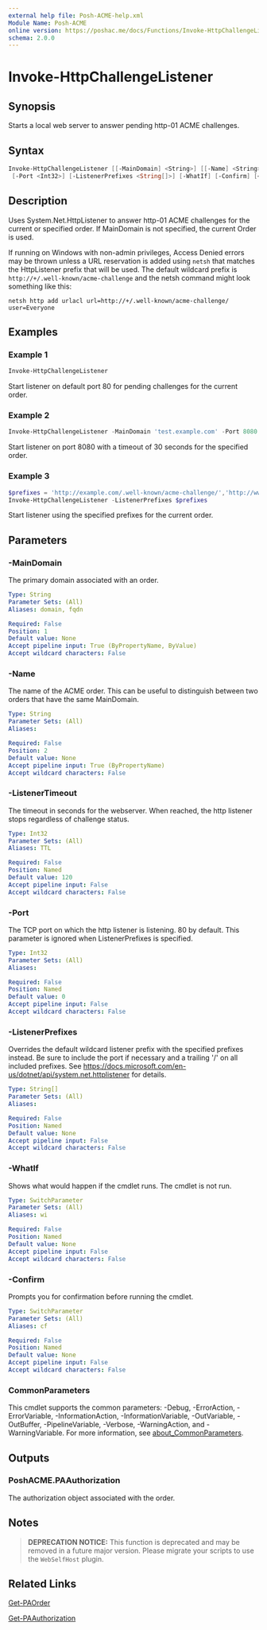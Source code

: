 ```yaml
---
external help file: Posh-ACME-help.xml
Module Name: Posh-ACME
online version: https://poshac.me/docs/Functions/Invoke-HttpChallengeListener/
schema: 2.0.0
---
```


# Invoke-HttpChallengeListener

## Synopsis

Starts a local web server to answer pending http-01 ACME challenges.

## Syntax

```powershell
Invoke-HttpChallengeListener [[-MainDomain] <String>] [[-Name] <String>] [-ListenerTimeout <Int32>]
 [-Port <Int32>] [-ListenerPrefixes <String[]>] [-WhatIf] [-Confirm] [<CommonParameters>]
```

## Description

Uses System.Net.HttpListener to answer http-01 ACME challenges for the current or specified order.
If MainDomain is not specified, the current Order is used.

If running on Windows with non-admin privileges, Access Denied errors may be thrown unless a URL reservation is added using `netsh` that matches the HttpListener prefix that will be used. The default wildcard prefix is `http://+/.well-known/acme-challenge` and the netsh command might look something like this:

    netsh http add urlacl url=http://+/.well-known/acme-challenge/ user=Everyone

## Examples

### Example 1

```powershell
Invoke-HttpChallengeListener
```

Start listener on default port 80 for pending challenges for the current order.

### Example 2

```powershell
Invoke-HttpChallengeListener -MainDomain 'test.example.com' -Port 8080 -ListenerTimeout 30
```

Start listener on port 8080 with a timeout of 30 seconds for the specified order.

### Example 3

```powershell
$prefixes = 'http://example.com/.well-known/acme-challenge/','http://www.example.com/.well-known/acme-challenge'
Invoke-HttpChallengeListener -ListenerPrefixes $prefixes
```

Start listener using the specified prefixes for the current order.

## Parameters

### -MainDomain
The primary domain associated with an order.

```yaml
Type: String
Parameter Sets: (All)
Aliases: domain, fqdn

Required: False
Position: 1
Default value: None
Accept pipeline input: True (ByPropertyName, ByValue)
Accept wildcard characters: False
```

### -Name
The name of the ACME order.
This can be useful to distinguish between two orders that have the same MainDomain.

```yaml
Type: String
Parameter Sets: (All)
Aliases:

Required: False
Position: 2
Default value: None
Accept pipeline input: True (ByPropertyName)
Accept wildcard characters: False
```

### -ListenerTimeout
The timeout in seconds for the webserver.
When reached, the http listener stops regardless of challenge status.

```yaml
Type: Int32
Parameter Sets: (All)
Aliases: TTL

Required: False
Position: Named
Default value: 120
Accept pipeline input: False
Accept wildcard characters: False
```

### -Port
The TCP port on which the http listener is listening.
80 by default.
This parameter is ignored when ListenerPrefixes is specified.

```yaml
Type: Int32
Parameter Sets: (All)
Aliases:

Required: False
Position: Named
Default value: 0
Accept pipeline input: False
Accept wildcard characters: False
```

### -ListenerPrefixes
Overrides the default wildcard listener prefix with the specified prefixes instead.
Be sure to include the port if necessary and a trailing '/' on all included prefixes.
See https://docs.microsoft.com/en-us/dotnet/api/system.net.httplistener for details.

```yaml
Type: String[]
Parameter Sets: (All)
Aliases:

Required: False
Position: Named
Default value: None
Accept pipeline input: False
Accept wildcard characters: False
```

### -WhatIf
Shows what would happen if the cmdlet runs.
The cmdlet is not run.

```yaml
Type: SwitchParameter
Parameter Sets: (All)
Aliases: wi

Required: False
Position: Named
Default value: None
Accept pipeline input: False
Accept wildcard characters: False
```

### -Confirm
Prompts you for confirmation before running the cmdlet.

```yaml
Type: SwitchParameter
Parameter Sets: (All)
Aliases: cf

Required: False
Position: Named
Default value: None
Accept pipeline input: False
Accept wildcard characters: False
```

### CommonParameters

This cmdlet supports the common parameters: -Debug, -ErrorAction, -ErrorVariable, -InformationAction, -InformationVariable, -OutVariable, -OutBuffer, -PipelineVariable, -Verbose, -WarningAction, and -WarningVariable. For more information, see [about_CommonParameters](http://go.microsoft.com/fwlink/?LinkID=113216).

## Outputs

### PoshACME.PAAuthorization
The authorization object associated with the order.

## Notes

> **DEPRECATION NOTICE:** This function is deprecated and may be removed in a future major version. Please migrate your scripts to use the `WebSelfHost` plugin.

## Related Links

[Get-PAOrder](Get-PAOrder.md)

[Get-PAAuthorization](Get-PAAuthorization.md)
